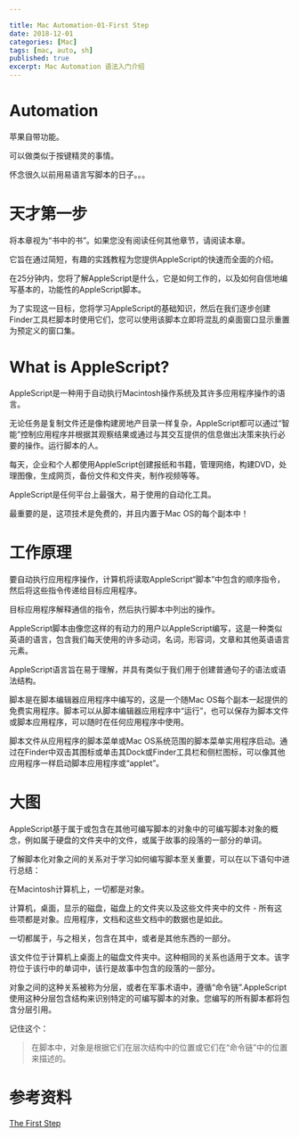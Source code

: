 ```yaml
---

title: Mac Automation-01-First Step
date: 2018-12-01
categories: [Mac]
tags: [mac, auto, sh]
published: true
excerpt: Mac Automation 语法入门介绍
---
```


# Automation

苹果自带功能。

可以做类似于按键精灵的事情。

怀念很久以前用易语言写脚本的日子。。。

# 天才第一步

将本章视为“书中的书”。如果您没有阅读任何其他章节，请阅读本章。

它旨在通过简短，有趣的实践教程为您提供AppleScript的快速而全面的介绍。

在25分钟内，您将了解AppleScript是什么，它是如何工作的，以及如何自信地编写基本的，功能性的AppleScript脚本。

为了实现这一目标，您将学习AppleScript的基础知识，然后在我们逐步创建Finder工具栏脚本时使用它们，您可以使用该脚本立即将混乱的桌面窗口显示重置为预定义的窗口集。


# What is AppleScript?

AppleScript是一种用于自动执行Macintosh操作系统及其许多应用程序操作的语言。

无论任务是复制文件还是像构建房地产目录一样复杂，AppleScript都可以通过“智能”控制应用程序并根据其观察结果或通过与其交互提供的信息做出决策来执行必要的操作。运行脚本的人。

每天，企业和个人都使用AppleScript创建报纸和书籍，管理网络，构建DVD，处理图像，生成网页，备份文件和文件夹，制作视频等等。 

AppleScript是任何平台上最强大，易于使用的自动化工具。

最重要的是，这项技术是免费的，并且内置于Mac OS的每个副本中！

# 工作原理

要自动执行应用程序操作，计算机将读取AppleScript“脚本”中包含的顺序指令，然后将这些指令传递给目标应用程序。

目标应用程序解释通信的指令，然后执行脚本中列出的操作。

AppleScript脚本由像您这样的有动力的用户以AppleScript编写，这是一种类似英语的语言，包含我们每天使用的许多动词，名词，形容词，文章和其他英语语言元素。 

AppleScript语言旨在易于理解，并具有类似于我们用于创建普通句子的语法或语法结构。

脚本是在脚本编辑器应用程序中编写的，这是一个随Mac OS每个副本一起提供的免费实用程序。脚本可以从脚本编辑器应用程序中“运行”，也可以保存为脚本文件或脚本应用程序，可以随时在任何应用程序中使用。

脚本文件从应用程序的脚本菜单或Mac OS系统范围的脚本菜单实用程序启动。通过在Finder中双击其图标或单击其Dock或Finder工具栏和侧栏图标，可以像其他应用程序一样启动脚本应用程序或“applet”。

# 大图

AppleScript基于属于或包含在其他可编写脚本的对象中的可编写脚本对象的概念，例如属于硬盘的文件夹中的文件，或属于故事的段落的一部分的单词。

了解脚本化对象之间的关系对于学习如何编写脚本至关重要，可以在以下语句中进行总结：

在Macintosh计算机上，一切都是对象。

计算机，桌面，显示的磁盘，磁盘上的文件夹以及这些文件夹中的文件 - 所有这些项都是对象。应用程序，文档和这些文档中的数据也是如此。

一切都属于，与之相关，包含在其中，或者是其他东西的一部分。

该文件位于计算机上桌面上的磁盘文件夹中。这种相同的关系也适用于文本。该字符位于该行中的单词中，该行是故事中包含的段落的一部分。

对象之间的这种关系被称为分层，或者在军事术语中，遵循“命令链”.AppleScript使用这种分层包含结构来识别特定的可编写脚本的对象。您编写的所有脚本都将包含分层引用。

记住这个：

> 在脚本中，对象是根据它们在层次结构中的位置或它们在“命令链”中的位置来描述的。

# 参考资料

[The First Step](https://www.macosxautomation.com/applescript/firsttutorial/index.html)

